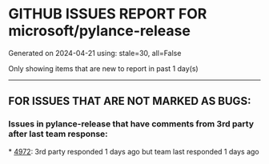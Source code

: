 
# GITHUB ISSUES REPORT FOR microsoft/pylance-release


Generated on 2024-04-21 using: stale=30, all=False


Only showing items that are new to report in past 1 day(s)


---

## FOR ISSUES THAT ARE NOT MARKED AS BUGS:


### Issues in pylance-release that have comments from 3rd party after last team response:


\* [4972](https://github.com/microsoft/pylance-release/issues/4972 "show class hierarchy or method override like pycharm"): 3rd party responded 1 days ago but team last responded 1 days ago
